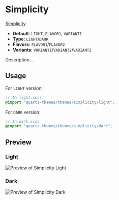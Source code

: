 # Simplicity

[Simplicity](https://github.com/Thiews)

- **Default**: `LIGHT`, `FLAVOR1`, `VARIANT1`
- **Type**: `LIGHT`/`DARK`
- **Flavors**: `FLAVOR1`/`FLAVOR2`
- **Variants**: `VARIANT1`/`VARIANT2`/`VARIANT3`

Description...

## Usage

For `LIGHT` version:

```scss
// In light.scss
@import "quartz-themes/themes/simplicity/light";
```

For `DARK` version:

```scss
// In dark.scss
@import "quartz-themes/themes/simplicity/dark";
```

## Preview

### Light

![Preview of Simplicity Light](preview-light.png)

### Dark

![Preview of Simplicity Dark](preview-dark.png)

